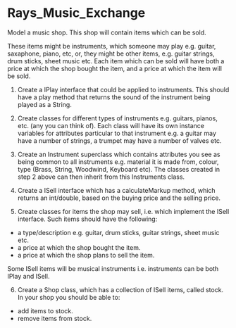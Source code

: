 # Rays_Music_Exchange

Model a music shop. This shop will contain items which can be sold. 

These items might be instruments, which someone may play e.g. guitar, saxaphone, piano, etc, or, they might be other 
items, e.g. guitar strings, drum sticks, sheet music  etc. Each item which can be sold will have both a price at which 
the shop bought the item, and a price at which the item will be sold.

1. Create a IPlay interface that could be applied to instruments. 
This should have a play method that returns the sound of the instrument being played as a String.

2. Create classes for different types of instruments e.g. guitars, pianos, etc. 
(any you can think of). Each class will have its own instance variables for attributes particular to 
that instrument e.g. a guitar may have a number of strings, a trumpet may have a number of valves etc.

3. Create an Instrument superclass which contains attributes you see as being common to all instruments 
e.g. material it is made from, colour, type (Brass, String, Woodwind, Keyboard etc). 
The classes created in step 2 above can then inherit from this Instruments class.

4. Create a ISell interface which has a calculateMarkup method, which returns an int/double, 
based on the buying price and the selling price.

5. Create classes for items the shop may sell, i.e. which implement the ISell interface. 
Such items should have the following:

  - a type/description e.g. guitar, drum sticks, guitar strings, sheet music etc.
  - a price at which the shop bought the item.
  - a price at which the shop plans to sell the item.

  Some ISell items will be musical instruments i.e. instruments can be both IPlay and ISell.
 
6. Create a Shop class, which has a collection of ISell items, called stock. In your shop you should be able to:
  -  add items to stock.
  -  remove items from stock.

